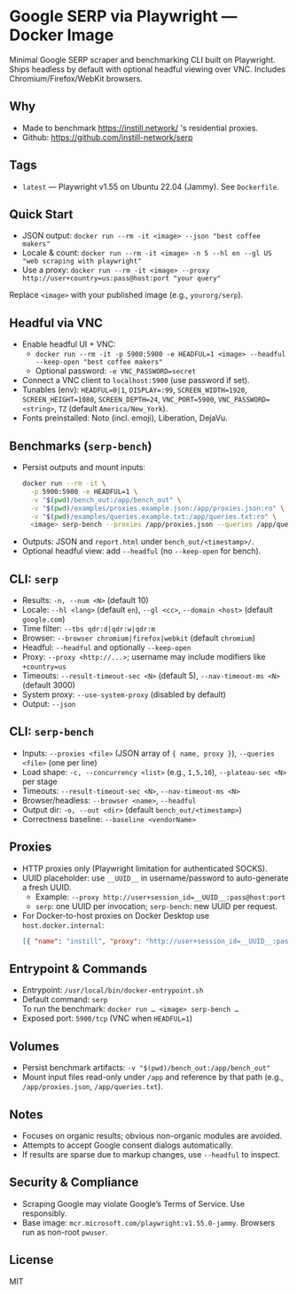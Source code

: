 # Google SERP via Playwright — Docker Image

Minimal Google SERP scraper and benchmarking CLI built on Playwright. Ships headless by default with optional headful viewing over VNC. Includes Chromium/Firefox/WebKit browsers.

## Why
- Made to benchmark https://instill.network/ 's residential proxies.
- Github: https://github.com/instill-network/serp

## Tags
- `latest` — Playwright v1.55 on Ubuntu 22.04 (Jammy). See `Dockerfile`.

## Quick Start
- JSON output: `docker run --rm -it <image> --json "best coffee makers"`
- Locale & count: `docker run --rm -it <image> -n 5 --hl en --gl US "web scraping with playwright"`
- Use a proxy: `docker run --rm -it <image> --proxy http://user+country=us:pass@host:port "your query"`

Replace `<image>` with your published image (e.g., `yourorg/serp`).

## Headful via VNC
- Enable headful UI + VNC:
    - `docker run --rm -it -p 5900:5900 -e HEADFUL=1 <image> --headful --keep-open "best coffee makers"`
    - Optional password: `-e VNC_PASSWORD=secret`
- Connect a VNC client to `localhost:5900` (use password if set).
- Tunables (env): `HEADFUL=0|1`, `DISPLAY=:99`, `SCREEN_WIDTH=1920`, `SCREEN_HEIGHT=1080`, `SCREEN_DEPTH=24`, `VNC_PORT=5900`, `VNC_PASSWORD=<string>`, `TZ` (default `America/New_York`).
- Fonts preinstalled: Noto (incl. emoji), Liberation, DejaVu.

## Benchmarks (`serp-bench`)
- Persist outputs and mount inputs:
  ```bash
  docker run --rm -it \
    -p 5900:5900 -e HEADFUL=1 \
    -v "$(pwd)/bench_out:/app/bench_out" \
    -v "$(pwd)/examples/proxies.example.json:/app/proxies.json:ro" \
    -v "$(pwd)/examples/queries.example.txt:/app/queries.txt:ro" \
    <image> serp-bench --proxies /app/proxies.json --queries /app/queries.txt -c 1,5,10 --plateau-sec 60 --hl en --gl US
  ```
- Outputs: JSON and `report.html` under `bench_out/<timestamp>/`.
- Optional headful view: add `--headful` (no `--keep-open` for bench).

## CLI: `serp`
- Results: `-n, --num <N>` (default 10)
- Locale: `--hl <lang>` (default `en`), `--gl <cc>`, `--domain <host>` (default `google.com`)
- Time filter: `--tbs qdr:d|qdr:w|qdr:m`
- Browser: `--browser chromium|firefox|webkit` (default `chromium`)
- Headful: `--headful` and optionally `--keep-open`
- Proxy: `--proxy <http://...>`; username may include modifiers like `+country=us`
- Timeouts: `--result-timeout-sec <N>` (default 5), `--nav-timeout-ms <N>` (default 3000)
- System proxy: `--use-system-proxy` (disabled by default)
- Output: `--json`

## CLI: `serp-bench`
- Inputs: `--proxies <file>` (JSON array of `{ name, proxy }`), `--queries <file>` (one per line)
- Load shape: `-c, --concurrency <list>` (e.g., `1,5,10`), `--plateau-sec <N>` per stage
- Timeouts: `--result-timeout-sec <N>`, `--nav-timeout-ms <N>`
- Browser/headless: `--browser <name>`, `--headful`
- Output dir: `-o, --out <dir>` (default `bench_out/<timestamp>`)
- Correctness baseline: `--baseline <vendorName>`

## Proxies
- HTTP proxies only (Playwright limitation for authenticated SOCKS).
- UUID placeholder: use `__UUID__` in username/password to auto-generate a fresh UUID.
    - Example: `--proxy http://user+session_id=__UUID__:pass@host:port`
    - `serp`: one UUID per invocation; `serp-bench`: new UUID per request.
- For Docker-to-host proxies on Docker Desktop use `host.docker.internal`:
  ```json
  [{ "name": "instill", "proxy": "http://user+session_id=__UUID__:pass@host.docker.internal:8080" }]
  ```

## Entrypoint & Commands
- Entrypoint: `/usr/local/bin/docker-entrypoint.sh`
- Default command: `serp`  
  To run the benchmark: `docker run … <image> serp-bench …`
- Exposed port: `5900/tcp` (VNC when `HEADFUL=1`)

## Volumes
- Persist benchmark artifacts: `-v "$(pwd)/bench_out:/app/bench_out"`
- Mount input files read-only under `/app` and reference by that path (e.g., `/app/proxies.json`, `/app/queries.txt`).

## Notes
- Focuses on organic results; obvious non-organic modules are avoided.
- Attempts to accept Google consent dialogs automatically.
- If results are sparse due to markup changes, use `--headful` to inspect.

## Security & Compliance
- Scraping Google may violate Google’s Terms of Service. Use responsibly.
- Base image: `mcr.microsoft.com/playwright:v1.55.0-jammy`. Browsers run as non-root `pwuser`.

## License
MIT

